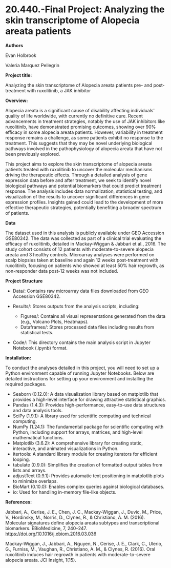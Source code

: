 # 20.440.-Final Project: Analyzing the skin transcriptome of Alopecia areata patients

**Authors**

Evan Holbrook

Valeria Marquez Pellegrin


**Project title:**

Analyzing the skin transcriptome of Alopecia areata patients pre- and post-treatment with ruxolitinib, a JAK inhibitor

**Overview:**

Alopecia areata is a significant cause of disability affecting individuals' quality of life worldwide, with currently no definitive cure. Recent advancements in treatment strategies, notably the use of JAK inhibitors like ruxolitinib, have demonstrated promising outcomes, showing over 90% efficacy in some alopecia areata patients. However, variability in treatment response remains a challenge, as some patients exhibit no response to the treatment. This suggests that they may be novel underlying biological pathways involved in the pathophysiology of alopecia areata that have not been previously explored.

This project aims to explore the skin transcriptome of alopecia areata patients treated with ruxolitinib to uncover the molecular mechanisms driving the therapeutic effects. Through a detailed analysis of gene expression data before and after treatment, we seek to identify novel biological pathways and potential biomarkers that could predict treatment response.  The analysis includes data normalization, statistical testing, and visualization of the results to uncover significant differences in gene expression profiles. Insights gained could lead to the development of more effective therapeutic strategies, potentially benefiting a broader spectrum of patients.

**Data**

The dataset used in this analysis is publicly available under GEO Accession GSE80342. The data was collected as part of a clinical trial evaluating the efficacy of ruxolitinib, detailed in Mackay-Wiggan & Jabbari et al., 2016. The study cohort consists of 12 patients with moderate-to-severe alopecia areata and 3 healthy controls. Microarray analyses were performed on scalp biopsies taken at baseline and again 12 weeks post-treatment with ruxolitinib, focusing on patients who showed at least 50% hair regrowth, as non-responder data post-12 weeks was not included.

**Project Structure**

* Data/: Contains raw microarray data files downloaded from GEO Accession GSE80342.

* Results/: Stores outputs from the analysis scripts, including:

	* Figures/: Contains all visual representations generated from the data (e.g., Volcano Plots, Heatmaps).
	* Dataframes/: Stores processed data files including results from statistical tests.

* Code/: This directory contains the main analysis script in Jupyter Notebook (.ipynb) format.


**Installation:**

To conduct the analyses detailed in this project, you will need to set up a Python environment capable of running Jupyter Notebooks. Below are detailed instructions for setting up your environment and installing the required packages.

* Seaborn (0.12.0): A data visualization library based on matplotlib that provides a high-level interface for drawing attractive statistical graphics.
* Pandas (1.4.3): Provides high-performance, easy-to-use data structures and data analysis tools.
* SciPy (1.9.1): A library used for scientific computing and technical computing.
* NumPy (1.24.1): The fundamental package for scientific computing with Python, including support for arrays, matrices, and high-level mathematical functions.
* Matplotlib (3.6.2): A comprehensive library for creating static, interactive, and animated visualizations in Python.
* itertools: A standard library module for creating iterators for efficient looping.
* tabulate (0.9.0): Simplifies the creation of formatted output tables from lists and arrays.
* adjustText (0.9.1): Provides automatic text positioning in matplotlib plots to minimize overlaps.
* BioMart (0.10.0): Enables complex queries against biological databases.
* io: Used for handling in-memory file-like objects.


**References:**

Jabbari, A., Cerise, J. E., Chen, J. C., Mackay-Wiggan, J., Duvic, M., Price, V., Hordinsky, M., Norris, D., Clynes, R., & Christiano, A. M. (2016). Molecular signatures define alopecia areata subtypes and transcriptional biomarkers. EBioMedicine, 7, 240–247. https://doi.org/10.1016/j.ebiom.2016.03.036 

Mackay-Wiggan, J., Jabbari, A., Nguyen, N., Cerise, J. E., Clark, C., Ulerio, G., Furniss, M., Vaughan, R., Christiano, A. M., & Clynes, R. (2016). Oral ruxolitinib induces hair regrowth in patients with moderate-to-severe alopecia areata. JCI Insight, 1(15).
